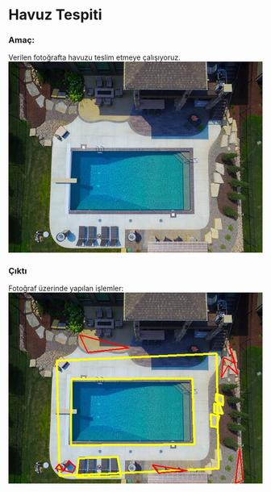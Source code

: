 # Havuz Tespiti
### Amaç:
Verilen fotoğrafta havuzu teslim etmeye çalışıyoruz.
<br/>
![img](foto.jpeg)
### Çıktı
Fotoğraf üzerinde yapılan işlemler:
<br/>
![img](image.jpeg)
